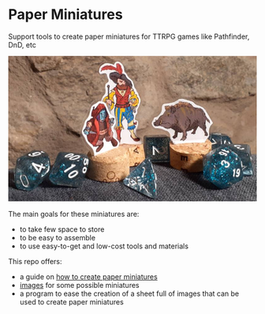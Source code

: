 # Paper Miniatures

Support tools to create paper miniatures for TTRPG games like Pathfinder, DnD, etc

![finished_miniatures_picture.jpg](docs/imgs/finished_miniatures_picture.jpg)

The main goals for these miniatures are:
 - to take few space to store
 - to be easy to assemble
 - to use easy-to-get and low-cost tools and materials

This repo offers:
 * a guide on [how to create paper miniatures](docs/how_to_create_paper_miniatures.md)
 * [images](./images/) for some possible miniatures
 * a program to ease the creation of a sheet full of images that can be used to create paper miniatures
